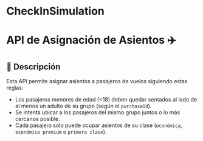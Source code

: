# CheckInSimulation
# API de Asignación de Asientos ✈️

## 📌 Descripción
Esta API permite asignar asientos a pasajeros de vuelos siguiendo estas reglas:
- Los pasajeros menores de edad (<18) deben quedar sentados al lado de al menos un adulto de su grupo (según el `purchaseId`).
- Se intenta ubicar a los pasajeros del mismo grupo juntos o lo más cercanos posible.
- Cada pasajero solo puede ocupar asientos de su clase (`económica`, `económica premium` o `primera clase`).

